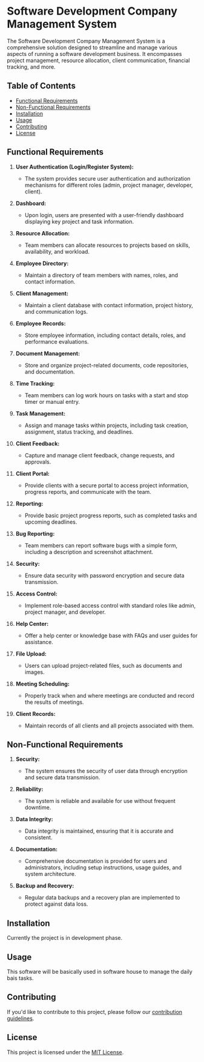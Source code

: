 # Software Development Company Management System

The Software Development Company Management System is a comprehensive solution designed to streamline and manage various aspects of running a software development business. It encompasses project management, resource allocation, client communication, financial tracking, and more.

## Table of Contents

- [Functional Requirements](#functional-requirements)
- [Non-Functional Requirements](#non-functional-requirements)
- [Installation](#installation)
- [Usage](#usage)
- [Contributing](#contributing)
- [License](#license)

## Functional Requirements

1. **User Authentication (Login/Register System):**
   - The system provides secure user authentication and authorization mechanisms for different roles (admin, project manager, developer, client).

2. **Dashboard:**
   - Upon login, users are presented with a user-friendly dashboard displaying key project and task information.

3. **Resource Allocation:**
   - Team members can allocate resources to projects based on skills, availability, and workload.

4. **Employee Directory:**
   - Maintain a directory of team members with names, roles, and contact information.

5. **Client Management:**
   - Maintain a client database with contact information, project history, and communication logs.

6. **Employee Records:**
   - Store employee information, including contact details, roles, and performance evaluations.

7. **Document Management:**
   - Store and organize project-related documents, code repositories, and documentation.

8. **Time Tracking:**
   - Team members can log work hours on tasks with a start and stop timer or manual entry.

9. **Task Management:**
   - Assign and manage tasks within projects, including task creation, assignment, status tracking, and deadlines.

10. **Client Feedback:**
    - Capture and manage client feedback, change requests, and approvals.

11. **Client Portal:**
    - Provide clients with a secure portal to access project information, progress reports, and communicate with the team.

12. **Reporting:**
    - Provide basic project progress reports, such as completed tasks and upcoming deadlines.

13. **Bug Reporting:**
    - Team members can report software bugs with a simple form, including a description and screenshot attachment.

14. **Security:**
    - Ensure data security with password encryption and secure data transmission.

15. **Access Control:**
    - Implement role-based access control with standard roles like admin, project manager, and developer.

16. **Help Center:**
    - Offer a help center or knowledge base with FAQs and user guides for assistance.

17. **File Upload:**
    - Users can upload project-related files, such as documents and images.

18. **Meeting Scheduling:**
    - Properly track when and where meetings are conducted and record the results of meetings.

19. **Client Records:**
    - Maintain records of all clients and all projects associated with them.

## Non-Functional Requirements

1. **Security:**
   - The system ensures the security of user data through encryption and secure data transmission.

2. **Reliability:**
   - The system is reliable and available for use without frequent downtime.

3. **Data Integrity:**
   - Data integrity is maintained, ensuring that it is accurate and consistent.

4. **Documentation:**
   - Comprehensive documentation is provided for users and administrators, including setup instructions, usage guides, and system architecture.

5. **Backup and Recovery:**
   - Regular data backups and a recovery plan are implemented to protect against data loss.


## Installation

Currently the project is in development phase.

## Usage

This software will be basically used in software house to manage the daily bais tasks.

## Contributing

If you'd like to contribute to this project, please follow our [contribution guidelines](CONTRIBUTING.md).

## License

This project is licensed under the [MIT License](LICENSE).
